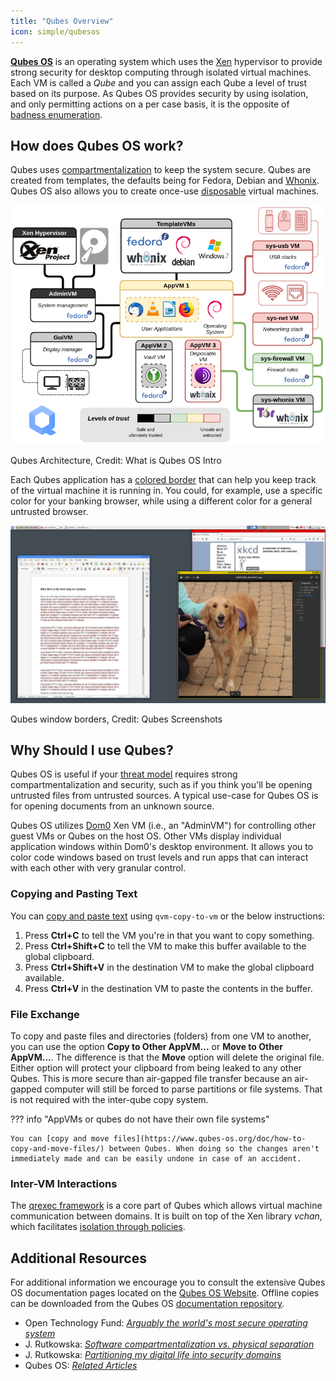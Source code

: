 ```yaml
---
title: "Qubes Overview"
icon: simple/qubesos
---
```

[**Qubes OS**](../desktop.md#qubes-os) is an operating system which uses the [Xen](https://en.wikipedia.org/wiki/Xen) hypervisor to provide strong security for desktop computing through isolated virtual machines. Each VM is called a *Qube* and you can assign each Qube a level of trust based on its purpose. As Qubes OS provides security by using isolation, and only permitting actions on a per case basis, it is the opposite of [badness enumeration](https://www.ranum.com/security/computer_security/editorials/dumb/).

## How does Qubes OS work?

Qubes uses [compartmentalization](https://www.qubes-os.org/intro/) to keep the system secure. Qubes are created from templates, the defaults being for Fedora, Debian and [Whonix](../desktop.md#whonix). Qubes OS also allows you to create once-use [disposable](https://www.qubes-os.org/doc/how-to-use-disposables/) virtual machines.

![Qubes architecture](../assets/img/qubes/qubes-trust-level-architecture.png)
<figcaption>Qubes Architecture, Credit: What is Qubes OS Intro</figcaption>

Each Qubes application has a [colored border](https://www.qubes-os.org/screenshots/) that can help you keep track of the virtual machine it is running in. You could, for example, use a specific color for your banking browser, while using a different color for a general untrusted browser.

![Colored border](../assets/img/qubes/r4.0-xfce-three-domains-at-work.png)
<figcaption>Qubes window borders, Credit: Qubes Screenshots</figcaption>

## Why Should I use Qubes?

Qubes OS is useful if your [threat model](../basics/threat-modeling.md) requires strong compartmentalization and security, such as if you think you'll be opening untrusted files from untrusted sources. A typical use-case for Qubes OS is for opening documents from an unknown source.

Qubes OS utilizes [Dom0](https://wiki.xenproject.org/wiki/Dom0) Xen VM (i.e., an "AdminVM") for controlling other guest VMs or Qubes on the host OS. Other VMs display individual application windows within Dom0's desktop environment. It allows you to color code windows based on trust levels and run apps that can interact with each other with very granular control.

### Copying and Pasting Text

You can [copy and paste text](https://www.qubes-os.org/doc/how-to-copy-and-paste-text/) using `qvm-copy-to-vm` or the below instructions:

1. Press **Ctrl+C** to tell the VM you're in that you want to copy something.
2. Press **Ctrl+Shift+C** to tell the VM to make this buffer available to the global clipboard.
3. Press **Ctrl+Shift+V** in the destination VM to make the global clipboard available.
4. Press **Ctrl+V** in the destination VM to paste the contents in the buffer.

### File Exchange

To copy and paste files and directories (folders) from one VM to another, you can use the option **Copy to Other AppVM...** or **Move to Other AppVM...**. The difference is that the **Move** option will delete the original file. Either option will protect your clipboard from being leaked to any other Qubes. This is more secure than air-gapped file transfer because an air-gapped computer will still be forced to parse partitions or file systems. That is not required with the inter-qube copy system.

??? info "AppVMs or qubes do not have their own file systems"

    You can [copy and move files](https://www.qubes-os.org/doc/how-to-copy-and-move-files/) between Qubes. When doing so the changes aren't immediately made and can be easily undone in case of an accident.

### Inter-VM Interactions

The [qrexec framework](https://www.qubes-os.org/doc/qrexec/) is a core part of Qubes which allows virtual machine communication between domains. It is built on top of the Xen library *vchan*, which facilitates [isolation through policies](https://www.qubes-os.org/news/2020/06/22/new-qrexec-policy-system/).

## Additional Resources

For additional information we encourage you to consult the extensive Qubes OS documentation pages located on the [Qubes OS Website](https://www.qubes-os.org/doc/). Offline copies can be downloaded from the Qubes OS [documentation repository](https://github.com/QubesOS/qubes-doc).

- Open Technology Fund: [*Arguably the world's most secure operating system*](https://www.opentech.fund/news/qubes-os-arguably-the-worlds-most-secure-operating-system-motherboard/)
- J. Rutkowska: [*Software compartmentalization vs. physical separation*](https://invisiblethingslab.com/resources/2014/Software_compartmentalization_vs_physical_separation.pdf)
- J. Rutkowska: [*Partitioning my digital life into security domains*](https://blog.invisiblethings.org/2011/03/13/partitioning-my-digital-life-into.html)
- Qubes OS: [*Related Articles*](https://www.qubes-os.org/news/categories/#articles)

